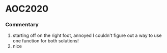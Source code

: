 # AOC2020

### Commentary
1. starting off on the right foot, annoyed I couldn't figure out a way to use one function for both solutions!
2. nice

